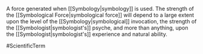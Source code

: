 A force generated when <span class="miscellaneous">[[Symbology|symbology]]</span> is used.
The strength of the <span class="miscellaneous">[[Symbological Force|symbological force]]</span> will depend to a large extent upon the level of the <span class="miscellaneous">[[Symbology|symbological]]</span> invocation, the strength of the <span class="miscellaneous">[[Symbologist|symbologist's]]</span> psyche, and more than anything, upon the <span class="miscellaneous">[[Symbologist|symbologist's]]</span> experience and natural ability.

#ScientificTerm